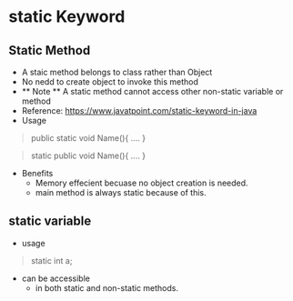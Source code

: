 # static Keyword

## Static Method

- A staic method belongs to class rather than Object
- No nedd to create object to invoke this method
- ** Note ** A static method cannot access other non-static variable or method
- Reference: https://www.javatpoint.com/static-keyword-in-java
- Usage
> public static void Name(){
>    ....
> }

> static public void Name(){
>    ....
> }

- Benefits
    - Memory effecient becuase no object creation is needed.
    - main method is always static because of this.

## static variable

- usage
> static int a;

- can be accessible
    - in both static and non-static methods. 